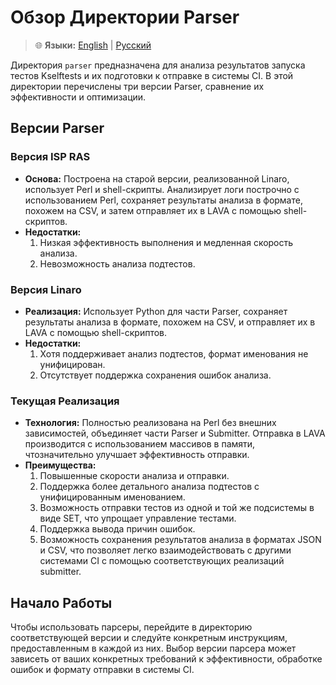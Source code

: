 # Обзор Директории Parser

> 🌐 **Языки:** [English](./README.md) | [Русский](./README_ru.md)

Директория `parser` предназначена для анализа результатов запуска тестов Kselftests и их подготовки к отправке в системы CI. В этой директории перечислены три версии Parser, сравнение их эффективности и оптимизации.

## Версии Parser

### Версия ISP RAS

- **Основа:** Построена на старой версии, реализованной Linaro, использует Perl и shell-скрипты. Анализирует логи построчно с использованием Perl, сохраняет результаты анализа в формате, похожем на CSV, и затем отправляет их в LAVA с помощью shell-скриптов.
- **Недостатки:**
  1. Низкая эффективность выполнения и медленная скорость анализа.
  2. Невозможность анализа подтестов.

### Версия Linaro

- **Реализация:** Использует Python для части Parser, сохраняет результаты анализа в формате, похожем на CSV, и отправляет их в LAVA с помощью shell-скриптов.
- **Недостатки:**
  1. Хотя поддерживает анализ подтестов, формат именования не унифицирован.
  2. Отсутствует поддержка сохранения ошибок анализа.

### Текущая Реализация

- **Технология:** Полностью реализована на Perl без внешних зависимостей, объединяет части Parser и Submitter. Отправка в LAVA производится с использованием массивов в памяти, чтозначительно улучшает эффективность отправки.
- **Преимущества:**
  1. Повышенные скорости анализа и отправки.
  2. Поддержка более детального анализа подтестов с унифицированным именованием.
  3. Возможность отправки тестов из одной и той же подсистемы в виде SET, что упрощает управление тестами.
  4. Поддержка вывода причин ошибок.
  5. Возможность сохранения результатов анализа в форматах JSON и CSV, что позволяет легко взаимодействовать с другими системами CI с помощью соответствующих реализаций submitter.

## Начало Работы

Чтобы использовать парсеры, перейдите в директорию соответствующей версии и следуйте конкретным инструкциям, предоставленным в каждой из них. Выбор версии парсера может зависеть от ваших конкретных требований к эффективности, обработке ошибок и формату отправки в системы CI.

